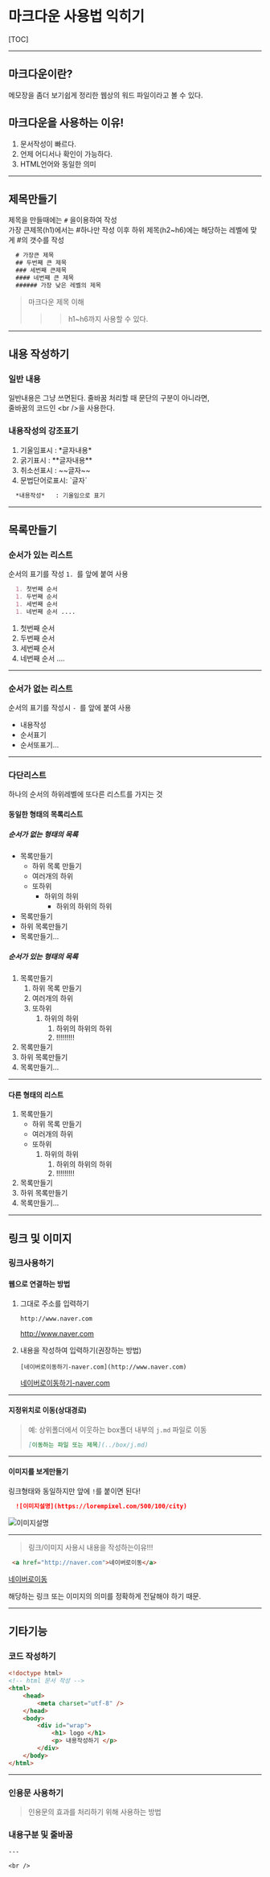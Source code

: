 # 마크다운 사용법 익히기

[TOC]

------

## 마크다운이란? 

메모장을 좀더 보기쉽게 정리한 웹상의 워드 파일이라고 볼 수 있다.

## 마크다운을 사용하는 이유! 

1. 문서작성이 빠르다.
2. 언제 어디서나 확인이 가능하다.
3. HTML언어와 동일한 의미

------

## 제목만들기

  제목을 만들때에는 `#` 을이용하여 작성 <br />
  가장 큰제목(h1)에서는 \#하나만 작성
  이후 하위 제목(h2~h6)에는 해당하는 레벨에 맞게 \#의 갯수를 작성

```markdown
  # 가장큰 제목
  ## 두번째 큰 제목
  ### 세번째 큰제목
  #### 네번째 큰 제목
  ###### 가장 낮은 레벨의 제목
```

> 마크다운 제목 이해
>
> > > h1~h6까지 사용할 수 있다.

------

## 내용 작성하기

### 일반 내용

  일반내용은 그냥 쓰면된다.
  줄바꿈 처리할 때 문단의 구분이 아니라면, <br />
  줄바꿈의 코드인 &lt;br /&gt;을 사용한다.

### 내용작성의 강조표기

1. 기울임표시 :   \*글자내용\*
2. 굵기표시 :      \*\*글자내용\*\*
3. 취소선표시 :     \~\~글자\~\~
4. 문법단어로표시:  \`글자\`

```markdown
  *내용작성*   : 기울임으로 표기
```

------

## 목록만들기

### 순서가 있는 리스트

  순서의 표기를 작성 `1. `를 앞에 붙여 사용

```markdown
  1. 첫번째 순서
  1. 두번째 순서
  1. 세번째 순서
  1. 네번째 순서 ....
```

1. 첫번째 순서
2. 두번째 순서
3. 세번째 순서
4. 네번째 순서 ....

------

### 순서가 없는 리스트

  순서의 표기를 작성시 `- `를 앞에 붙여 사용

- 내용작성
- 순서표기
- 순서또표기...

------

### 다단리스트

  하나의 순서의 하위레벨에 또다른 리스트를 가지는 것

#### 동일한 형태의 목록리스트

##### 순서가 없는 형태의 목록

- 목록만들기
  - 하위 목록 만들기
  - 여러개의 하위
  - 또하위
    - 하위의 하위
      - 하위의 하위의 하위
- 목록만들기
- 하위 목록만들기
- 목록만들기...

##### 순서가 있는 형태의 목록

1. 목록만들기
   1. 하위 목록 만들기
   2. 여러개의 하위
   3. 또하위
      1. 하위의 하위
         1. 하위의 하위의 하위
         2. !!!!!!!!!
2. 목록만들기
3. 하위 목록만들기
4. 목록만들기...

------

#### 다른 형태의 리스트

1. 목록만들기
   - 하위 목록 만들기
   - 여러개의 하위
   - 또하위
     1. 하위의 하위
        1. 하위의 하위의 하위
        2. !!!!!!!!!
2. 목록만들기
3. 하위 목록만들기
4. 목록만들기...

------

## 링크 및 이미지

### 링크사용하기

#### 웹으로 연결하는 방법

1. 그대로 주소를 입력하기

   ```
   http://www.naver.com
   ```

   http://www.naver.com

2. 내용을 작성하여 입력하기(권장하는 방법)

   ```
   [네이버로이동하기-naver.com](http://www.naver.com)
   ```

   [네이버로이동하기-naver.com](http://www.naver.com)

------

#### 지정위치로 이동(상대경로)

> 예: 상위폴더에서 이웃하는 box폴더 내부의 `j.md` 파일로 이동
>
> ```markdown
> [이동하는 파일 또는 제목](../box/j.md)
> ```

------

#### 이미지를 보게만들기

  링크형태와 동일하지만 앞에 `!`를 붙이면 된다!

```markdown
  ![이미지설명](https://lorempixel.com/500/100/city)
```

  ![이미지설명](https://lorempixel.com/500/100/city)

------

> 링크/이미지 사용시 내용을 작성하는이유!!!

```html
 <a href="http://naver.com">네이버로이동</a>
```

<a href="http://naver.com">네이버로이동</a>

해당하는 링크 또는 이미지의 의미를 정확하게 전달해야 하기 때문.

------

## 기타기능

### 코드 작성하기

```html
<!doctype html>
<!-- html 문서 작성 -->
<html>
    <head>
        <meta charset="utf-8" />
    </head>
    <body>
        <div id="wrap">
            <h1> logo </h1>
            <p> 내용작성하기 </p>
        </div>
    </body>
</html>
```

------

### 인용문 사용하기

> 인용문의 효과를 처리하기 위해 사용하는 방법

### 내용구분 및 줄바꿈
```
--- 

<br />
```

